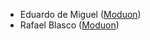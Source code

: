 -   Eduardo de Miguel ([Moduon](https://www.moduon.team/))
-   Rafael Blasco ([Moduon](https://www.moduon.team/))
